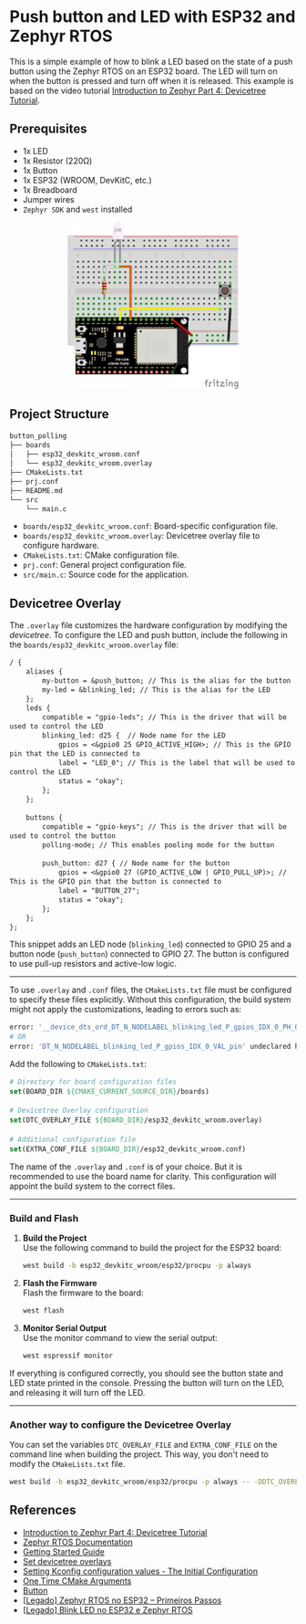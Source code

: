 # Push button and LED with ESP32 and Zephyr RTOS

This is a simple example of how to blink a LED based on the state of a push button using the Zephyr RTOS on an ESP32 board. The LED will turn on when the button is pressed and turn off when it is released. This example is based on the video tutorial [Introduction to Zephyr Part 4: Devicetree Tutorial](https://youtu.be/fOMJyjwowNk?si=rymuxnaIRnDH1FK-).

## Prerequisites

- 1x LED
- 1x Resistor (220Ω)
- 1x Button
- 1x ESP32 (WROOM, DevKitC, etc.)
- 1x Breadboard
- Jumper wires
- `Zephyr SDK` and `west` installed

<!-- Center the image -->
<!-- markdownlint-disable MD033 -->
<p align="center">
  <img src="assets/esp32_button.png" alt="ESP32" width="300">
</p>
<!-- markdownlint-enable MD033 -->

## Project Structure

```plaintext
button_polling
├── boards
│   ├── esp32_devkitc_wroom.conf
│   └── esp32_devkitc_wroom.overlay
├── CMakeLists.txt
├── prj.conf
├── README.md
└── src
    └── main.c
```

- `boards/esp32_devkitc_wroom.conf`: Board-specific configuration file.
- `boards/esp32_devkitc_wroom.overlay`: Devicetree overlay file to configure hardware.
- `CMakeLists.txt`: CMake configuration file.
- `prj.conf`: General project configuration file.
- `src/main.c`: Source code for the application.

## Devicetree Overlay

The `.overlay` file customizes the hardware configuration by modifying the *devicetree*. To configure the LED and push button, include the following in the `boards/esp32_devkitc_wroom.overlay` file:

```dts
/ {
    aliases {
        my-button = &push_button; // This is the alias for the button
        my-led = &blinking_led; // This is the alias for the LED
    };
    leds {
        compatible = "gpio-leds"; // This is the driver that will be used to control the LED
        blinking_led: d25 {  // Node name for the LED
            gpios = <&gpio0 25 GPIO_ACTIVE_HIGH>; // This is the GPIO pin that the LED is connected to
            label = "LED_0"; // This is the label that will be used to control the LED
            status = "okay";
        };
    };

    buttons {
        compatible = "gpio-keys"; // This is the driver that will be used to control the button
        polling-mode; // This enables pooling mode for the button

        push_button: d27 { // Node name for the button
            gpios = <&gpio0 27 (GPIO_ACTIVE_LOW | GPIO_PULL_UP)>; // This is the GPIO pin that the button is connected to
            label = "BUTTON_27";
            status = "okay";
        };
    };
};
```

This snippet adds an LED node (`blinking_led`) connected to GPIO 25 and a button node (`push_button`) connected to GPIO 27. The button is configured to use pull-up resistors and active-low logic.

---

To use `.overlay` and `.conf` files, the `CMakeLists.txt` file must be configured to specify these files explicitly. Without this configuration, the build system might not apply the customizations, leading to errors such as:

```bash
error: '__device_dts_ord_DT_N_NODELABEL_blinking_led_P_gpios_IDX_0_PH_ORD' undeclared here (not in a function)
# OR
error: 'DT_N_NODELABEL_blinking_led_P_gpios_IDX_0_VAL_pin' undeclared here (not in a function)
```

Add the following to `CMakeLists.txt`:

```cmake
# Directory for board configuration files
set(BOARD_DIR ${CMAKE_CURRENT_SOURCE_DIR}/boards)

# Devicetree Overlay configuration
set(DTC_OVERLAY_FILE ${BOARD_DIR}/esp32_devkitc_wroom.overlay)

# Additional configuration file
set(EXTRA_CONF_FILE ${BOARD_DIR}/esp32_devkitc_wroom.conf)
```

The name of the `.overlay` and `.conf` is of your choice. But it is recommended to use the board name for clarity. This configuration will appoint the build system to the correct files.

---

### Build and Flash

1. **Build the Project**  
   Use the following command to build the project for the ESP32 board:

   ```bash
   west build -b esp32_devkitc_wroom/esp32/procpu -p always
   ```

2. **Flash the Firmware**  
   Flash the firmware to the board:

   ```bash
   west flash
   ```

3. **Monitor Serial Output**  
   Use the monitor command to view the serial output:

   ```bash
   west espressif monitor
   ```

If everything is configured correctly, you should see the button state and LED state printed in the console. Pressing the button will turn on the LED, and releasing it will turn off the LED.

---

### Another way to configure the Devicetree Overlay

You can set the variables `DTC_OVERLAY_FILE` and `EXTRA_CONF_FILE` on the command line when building the project. This way, you don't need to modify the `CMakeLists.txt` file.

```bash
west build -b esp32_devkitc_wroom/esp32/procpu -p always -- -DDTC_OVERLAY_FILE=boards/esp32_devkitc_wroom.overlay -DEXTRA_CONF_FILE=boards/esp32_devkitc_wroom.conf
```

## References

- [Introduction to Zephyr Part 4: Devicetree Tutorial](https://youtu.be/fOMJyjwowNk?si=rymuxnaIRnDH1FK-)
- [Zephyr RTOS Documentation](https://docs.zephyrproject.org/latest/)
- [Getting Started Guide](https://docs.zephyrproject.org/latest/develop/getting_started/index.html)
- [Set devicetree overlays](https://docs.zephyrproject.org/latest/build/dts/howtos.html#set-devicetree-overlays)
- [Setting Kconfig configuration values - The Initial Configuration](https://docs.zephyrproject.org/latest/build/kconfig/setting.html#the-initial-configuration)
- [One Time CMake Arguments](https://docs.zephyrproject.org/latest/develop/west/build-flash-debug.html#one-time-cmake-arguments)
- [Button](https://docs.zephyrproject.org/latest/samples/basic/button/README.html)
- [[Legado] Zephyr RTOS no ESP32 – Primeiros Passos](https://embarcados.com.br/zephyr-rtos-no-esp32-primeiros-passos/)
- [[Legado] Blink LED no ESP32 e Zephyr RTOS](https://embarcados.com.br/blink-led-no-esp32-e-zephyr-rtos/)
